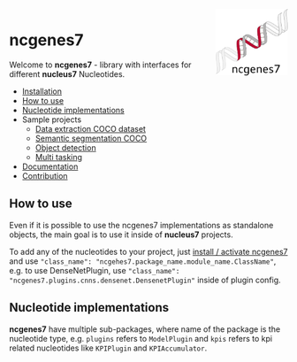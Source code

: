 <a>
    <img src="icon.png" alt="ncgenes7 logo" title="ncgenes7" align="right" height="120" />
</a>


ncgenes7
========

Welcome to **ncgenes7** - library with interfaces for different **nucleus7**
Nucleotides.

- [Installation](./INSTALL.md)
- [How to use](#how-to-use)
- [Nucleotide implementations](#nucleotide-implementations)
- Sample projects
    * [Data extraction COCO dataset](./sample_projects/data_extraction/coco/README.md)
    * [Semantic segmentation COCO](./sample_projects/semantic_segmentation_coco/README.md)
    * [Object detection](./sample_projects/object_detection_faster_rcnn/README.md)
    * [Multi tasking](./sample_projects/multi_task_fasterrcnn_semantic_segmentation/README.md)
- [Documentation](https://aev.github.io/ncgenes7/)
- [Contribution](./CONTRIBUTING.md)

## How to use <a name="how-to-use"></a>

Even if it is possible to use the ncgenes7 implementations as standalone
objects, the main goal is to use it inside of **nucleus7** projects.

To add any of the nucleotides to your project, just
[install / activate ncgenes7](./INSTALL.md)
and use `"class_name": "ncgehes7.package_name.module_name.ClassName"`, e.g.
to use DenseNetPlugin, use
`"class_name": "ncgenes7.plugins.cnns.densenet.DensenetPlugin"` inside of
plugin config.

## Nucleotide implementations <a name="nucleotide-implementations"></a>

**ncgenes7** have multiple sub-packages, where name of the package is the
nucleotide type, e.g. `plugins` refers to `ModelPlugin` and `kpis` refers
to kpi related nucleotides like `KPIPlugin` and `KPIAccumulator`. 
